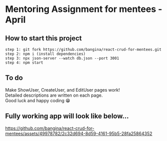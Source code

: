 # Mentoring Assignment for mentees - April

## How to start this project

    step 1: git fork https://github.com/bangina/react-crud-for-mentees.git
    step 2: npm i (install dependencies)
    step 3: npx json-server --watch db.json --port 3001
    step 4: npm start

## To do
Make ShowUser, CreateUser, and EditUser pages work! <br/>
Detailed descriptions are written on each page. <br/>
Good luck and happy coding 😁


## Fully working app will look like below...

https://github.com/bangina/react-crud-for-mentees/assets/49978782/2c32d694-8d59-4161-95b5-28fa25864352

